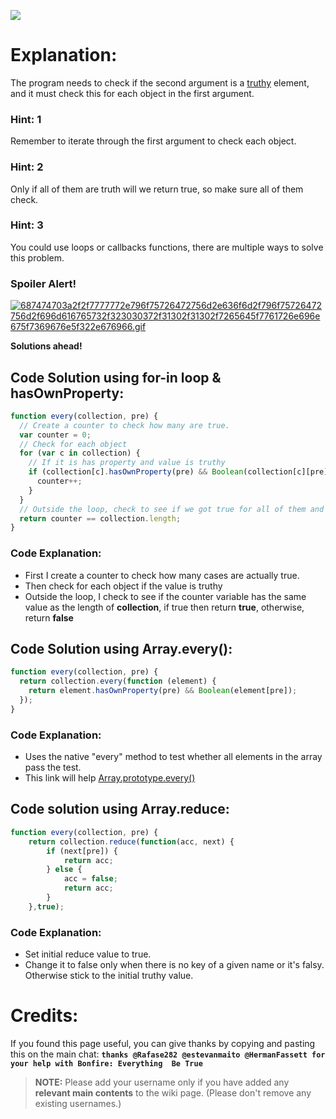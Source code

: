 ![](http://i.imgur.com/oKEJJJI.jpg)

# Explanation:
The program needs to check if the second argument is a [truthy](https://github.com/FreeCodeCamp/FreeCodeCamp/wiki/js-truthy) element, and it must check this for each object in the first argument.

### Hint: 1
Remember to iterate through the first argument to check each object.

### Hint: 2
Only if all of them are truth will we return true, so make sure all of them check.

### Hint: 3
You could use loops or callbacks functions, there are multiple ways to solve this problem.

### Spoiler Alert!
[![687474703a2f2f7777772e796f75726472756d2e636f6d2f796f75726472756d2f696d616765732f323030372f31302f31302f7265645f7761726e696e675f7369676e5f322e676966.gif](https://files.gitter.im/FreeCodeCamp/Wiki/nlOm/thumb/687474703a2f2f7777772e796f75726472756d2e636f6d2f796f75726472756d2f696d616765732f323030372f31302f31302f7265645f7761726e696e675f7369676e5f322e676966.gif)](https://files.gitter.im/FreeCodeCamp/Wiki/nlOm/687474703a2f2f7777772e796f75726472756d2e636f6d2f796f75726472756d2f696d616765732f323030372f31302f31302f7265645f7761726e696e675f7369676e5f322e676966.gif)

**Solutions ahead!**

## Code Solution using for-in loop & hasOwnProperty:

```js
function every(collection, pre) {
  // Create a counter to check how many are true.
  var counter = 0;
  // Check for each object
  for (var c in collection) {
    // If it is has property and value is truthy
    if (collection[c].hasOwnProperty(pre) && Boolean(collection[c][pre])) {
      counter++;
    }
  }
  // Outside the loop, check to see if we got true for all of them and return true or false
  return counter == collection.length;
}
```

### Code Explanation:
- First I create a counter to check how many cases are actually true.
- Then check for each object if the value is truthy
- Outside the loop, I check to see if the counter variable has the same value as the length of **collection**, if true then return **true**, otherwise, return **false**

##  Code Solution using Array.every():
```js
function every(collection, pre) {
  return collection.every(function (element) {
    return element.hasOwnProperty(pre) && Boolean(element[pre]);
  });
}
```

### Code Explanation:
- Uses the native "every" method to test whether all elements in the array pass the test.
- This link will help [Array.prototype.every()](https://developer.mozilla.org/en-US/docs/Web/JavaScript/Reference/Global_Objects/Array/every)

## Code solution using Array.reduce:
```js
function every(collection, pre) {
    return collection.reduce(function(acc, next) {
        if (next[pre]) {
            return acc;
        } else {
            acc = false;
            return acc;
        }
    },true);
```

### Code Explanation:
- Set initial reduce value to true.
- Change it to false only when there is no key of a given name or it's falsy. Otherwise stick to the initial truthy value. 

# Credits:
If you found this page useful, you can give thanks by copying and pasting this on the main chat:  **`thanks @Rafase282 @estevanmaito @HermanFassett for your help with Bonfire: Everything  Be True`**

> **NOTE:** Please add your username only if you have added any **relevant main contents** to the wiki page. (Please don't remove any existing usernames.)
